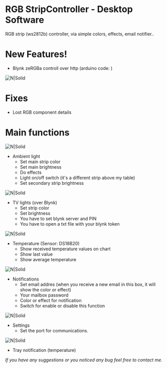 # RGB StripController - Desktop Software
RGB strip (ws2812b) controller, via simple colors, effects, email notifier..

# New Features!
  - Blynk zeRGBa controll over http (arduino code: )

![N|Solid](https://static.tildacdn.com/tild3631-3462-4933-a462-633739303731/Blynk_logo_diamond2x.png)


# Fixes
- Lost RGB component details

# Main functions

![N|Solid](https://raw.githubusercontent.com/bankotamas/RGBStripController-Desktop-Software/master/rgb_strip_handler/Pictures/form_view.jpg)
- Ambient light
  - Set main strip color
  - Set main brightness
  - Do effects
  - Light on/off switch (it's a different strip above my table)
  - Set secondary strip brightness


![N|Solid](https://raw.githubusercontent.com/bankotamas/RGBStripController-Desktop-Software/master/rgb_strip_handler/Pictures/form_view_tv_lights.jpg)
- TV lights (over Blynk)
  - Set strip color
  - Set brightness
  - You have to set blynk server and PIN
  - You have to open a txt file with your blynk token

![N|Solid](https://raw.githubusercontent.com/bankotamas/RGBStripController-Desktop-Software/master/rgb_strip_handler/Pictures/form_view_temperature.jpg)
- Temperature (Sensor: DS18B20)
  - Show received temperature values on chart
  - Show last value
  - Show average temperature
  
![N|Solid](https://raw.githubusercontent.com/bankotamas/RGBStripController-Desktop-Software/master/rgb_strip_handler/Pictures/form_view_notifications.jpg)
- Notifications
  - Set email addres (when you receive a new email in this box, it will show the color or effect)
  - Your mailbox password
  - Color or effect for notification
  - Switch for enable or disable this function
  
![N|Solid](https://raw.githubusercontent.com/bankotamas/RGBStripController-Desktop-Software/master/rgb_strip_handler/Pictures/form_view_settings.jpg)
- Settings
  - Set the port for communications.
  
![N|Solid](https://raw.githubusercontent.com/bankotamas/RGBStripController-Desktop-Software/master/rgb_strip_handler/Pictures/temperature.jpg)
- Tray notification (temperature)

*If you have any suggestions or you noticed any bug feel free to contact me.*
